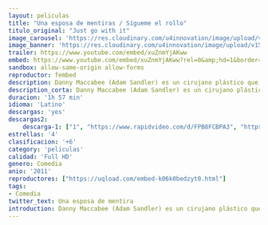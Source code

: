 ```yaml
---
layout: peliculas
title: "Una esposa de mentiras / Sígueme el rollo"
titulo_original: "Just go with it"
image_carousel: 'https://res.cloudinary.com/u4innovation/image/upload/v1561000587/esposa-poster-min_az6fxf.jpg'
image_banner: 'https://res.cloudinary.com/u4innovation/image/upload/v1561000587/esposa-banner-min_rcjetf.jpg'
trailer: https://www.youtube.com/embed/xuZnmYjAKww
embed: https://www.youtube.com/embed/xuZnmYjAKww?rel=0&amp;hd=1&border=0&wmode=opaque&enablejsapi=1&modestbranding=1&controls=1&showinfo=1
sandbox: allow-same-origin allow-forms
reproductor: fembed
description: Danny Maccabee (Adam Sandler) es un cirujano plástico que siempre finge estar casado para no comprometerse con ninguna mujer. Pero un día conoce a la despampanante Palmer (Brooklyn Decker), una joven con la que quiere algo más serio. El problema es que cuando Palmer descubre su anillo de casado, piensa que lo está, así que Danny decide contratar a su ayudante Katherine (Jennifer Aniston), una madre soltera con hijos, para que finjan ser su familia. Su intención es demostrarle a Palmer que su amor por ella es tan grande que está a punto de divorciarse de su mujer... Remake de "Flor de cactus" (Cactus Flower, 1969), interpretada entonces por Walter Matthau, Ingrid Bergman y Goldie Hawn.
description_corta: Danny Maccabee (Adam Sandler) es un cirujano plástico que siempre finge estar casado para no comprometerse con ninguna mujer. Pero un día conoce a la despampanante Palmer (Brooklyn Decker), una joven con la que quiere algo más serio. El problema es que cuando Palmer descubre su anillo de..
duracion: '1h 57 min'
idioma: 'Latino'
descargas: 'yes'
descargas2:
    descarga-1: ["1", "https://www.rapidvideo.com/d/FPB8FCBPA3", "https://www.google.com/s2/favicons?domain=openload.co","OpenLoad","https://res.cloudinary.com/imbriitneysam/image/upload/v1541473684/mexico.png", "Latino", "Full HD"]
estrellas: '4'
clasificacion: '+6'
category: 'peliculas'
calidad: 'Full HD'
genero: Comedia
anio: '2011'
reproductores: ["https://uqload.com/embed-k06k0bedzyt0.html"]
tags:
- Comedia
twitter_text: Una esposa de mentira
introduction: Danny Maccabee (Adam Sandler) es un cirujano plástico que siempre finge estar casado para no comprometerse con ninguna mujer. Pero un día conoce a la despampanante Palmer (Brooklyn Decker), una joven con la que quiere algo más serio. El problema es que cuando Palmer descubre su anillo de..
---
```



 







